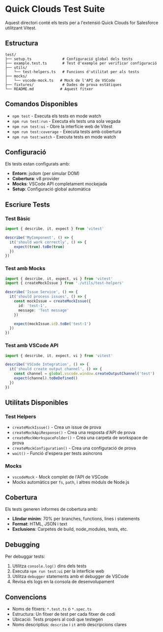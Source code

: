 # Quick Clouds Test Suite

Aquest directori conté els tests per a l'extensió Quick Clouds for Salesforce utilitzant Vitest.

## Estructura

```
test/
├── setup.ts              # Configuració global dels tests
├── example.test.ts       # Test d'exemple per verificar configuració
├── utils/
│   └── test-helpers.ts   # Funcions d'utilitat per als tests
├── mocks/
│   └── vscode-mock.ts   # Mock de l'API de VSCode
├── fixtures/             # Dades de prova estàtiques
└── README.md            # Aquest fitxer
```

## Comandos Disponibles

- `npm test` - Executa els tests en mode watch
- `npm run test:run` - Executa els tests una sola vegada
- `npm run test:ui` - Obre la interfície web de Vitest
- `npm run test:coverage` - Executa tests amb cobertura
- `npm run test:watch` - Executa tests en mode watch

## Configuració

Els tests estan configurats amb:

- **Entorn**: jsdom (per simular DOM)
- **Cobertura**: v8 provider
- **Mocks**: VSCode API completament mockejada
- **Setup**: Configuració global automàtica

## Escriure Tests

### Test Bàsic

```typescript
import { describe, it, expect } from 'vitest'

describe('MyComponent', () => {
  it('should work correctly', () => {
    expect(true).toBe(true)
  })
})
```

### Test amb Mocks

```typescript
import { describe, it, expect, vi } from 'vitest'
import { createMockIssue } from './utils/test-helpers'

describe('Issue Service', () => {
  it('should process issues', () => {
    const mockIssue = createMockIssue({
      id: 'test-1',
      message: 'Test message'
    })

    expect(mockIssue.id).toBe('test-1')
  })
})
```

### Test amb VSCode API

```typescript
import { describe, it, expect, vi } from 'vitest'

describe('VSCode Integration', () => {
  it('should create output channel', () => {
    const channel = global.vscode.window.createOutputChannel('test')
    expect(channel).toBeDefined()
  })
})
```

## Utilitats Disponibles

### Test Helpers

- `createMockIssue()` - Crea un issue de prova
- `createMockApiResponse()` - Crea una resposta d'API de prova
- `createMockWorkspaceFolder()` - Crea una carpeta de workspace de prova
- `createMockConfiguration()` - Crea una configuració de prova
- `wait()` - Funció d'espera per tests asíncrons

### Mocks

- `vscodeMock` - Mock complet de l'API de VSCode
- Mocks automàtics per `fs`, `path`, i altres mòduls de Node.js

## Cobertura

Els tests generen informes de cobertura amb:

- **Llindar mínim**: 70% per branches, functions, lines i statements
- **Format**: HTML, JSON i text
- **Exclusions**: Carpetes de build, node_modules, tests, etc.

## Debugging

Per debuggar tests:

1. Utilitza `console.log()` dins dels tests
2. Executa `npm run test:ui` per la interfície web
3. Utilitza `debugger` statements amb el debugger de VSCode
4. Revisa els logs en la consola de desenvolupament

## Convencions

- Noms de fitxers: `*.test.ts` o `*.spec.ts`
- Estructura: Un fitxer de test per cada fitxer de codi
- Ubicació: Tests propers al codi que testegen
- Noms descriptius: `describe` i `it` amb descripcions clares
